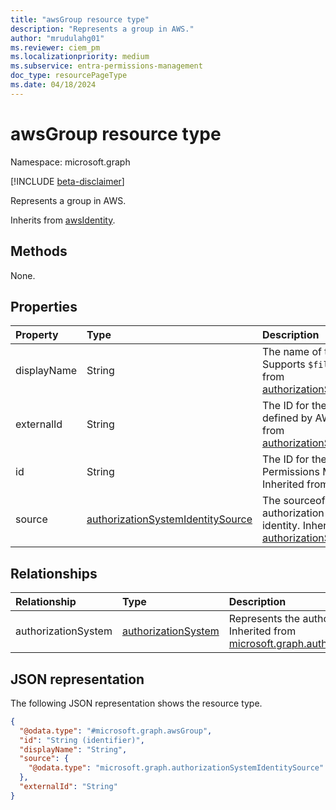 ```yaml
---
title: "awsGroup resource type"
description: "Represents a group in AWS."
author: "mrudulahg01"
ms.reviewer: ciem_pm
ms.localizationpriority: medium
ms.subservice: entra-permissions-management
doc_type: resourcePageType
ms.date: 04/18/2024
---
```


# awsGroup resource type

Namespace: microsoft.graph

[!INCLUDE [beta-disclaimer](../../includes/beta-disclaimer.md)]

Represents a group in AWS.

Inherits from [awsIdentity](../resources/awsidentity.md).

## Methods
None.

## Properties
|Property|Type|Description|
|:---|:---|:---|
|displayName|String|The name of the object. Supports `$filter`. Inherited from [authorizationSystemIdentity](../resources/authorizationsystemidentity.md).|
|externalId|String|The ID for the group as defined by AWS. Inherited from [authorizationSystemIdentity](../resources/authorizationsystemidentity.md).|
|id|String|The ID for the group in Permissions Management. Inherited from [entity](../resources/entity.md).|
|source|[authorizationSystemIdentitySource](../resources/authorizationsystemidentitysource.md)|The sourceof the authorization system identity. Inherited from [authorizationSystemIdentity](../resources/authorizationsystemidentity.md).|

## Relationships
|Relationship|Type|Description|
|:---|:---|:---|
|authorizationSystem|[authorizationSystem](../resources/authorizationsystem.md)|Represents the authorization system. Inherited from [microsoft.graph.authorizationSystemIdentity](../resources/authorizationsystemidentity.md)|

## JSON representation
The following JSON representation shows the resource type.
<!-- {
  "blockType": "resource",
  "keyProperty": "id",
  "@odata.type": "microsoft.graph.awsGroup",
  "baseType": "microsoft.graph.awsIdentity",
  "openType": false
}
-->
``` json
{
  "@odata.type": "#microsoft.graph.awsGroup",
  "id": "String (identifier)",
  "displayName": "String",
  "source": {
    "@odata.type": "microsoft.graph.authorizationSystemIdentitySource"
  },
  "externalId": "String"
}
```



